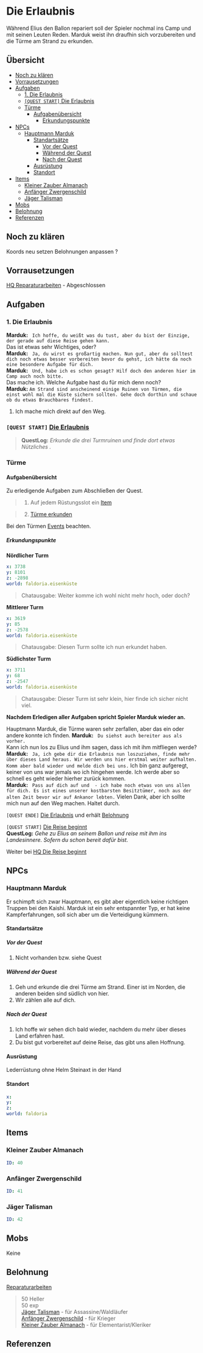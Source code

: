 # Die Erlaubnis <!-- omit in toc -->

Während Elius den Ballon repariert soll der Spieler nochmal ins Camp und mit seinen Leuten Reden. Marduk weist ihn draufhin sich vorzubereiten und die Türme am Strand zu erkunden.

##  Übersicht <!-- omit in toc -->
- [Noch zu klären](#noch-zu-kl%C3%A4ren)
- [Vorrausetzungen](#vorrausetzungen)
- [Aufgaben](#aufgaben)
  - [1. Die Erlaubnis](#1-die-erlaubnis)
  - [`[QUEST START]` Die Erlaubnis](#quest-start-die-erlaubnis)
  - [Türme](#t%C3%BCrme)
    - [Aufgabenübersicht](#aufgaben%C3%BCbersicht)
      - [Erkundungspunkte](#erkundungspunkte)
- [NPCs](#npcs)
  - [Hauptmann Marduk](#hauptmann-marduk)
    - [Standartsätze](#standarts%C3%A4tze)
      - [Vor der Quest](#vor-der-quest)
      - [Während der Quest](#w%C3%A4hrend-der-quest)
      - [Nach der Quest](#nach-der-quest)
    - [Ausrüstung](#ausr%C3%BCstung)
    - [Standort](#standort)
- [Items](#items)
  - [Kleiner Zauber Almanach](#kleiner-zauber-almanach)
  - [Anfänger Zwergenschild](#anf%C3%A4nger-zwergenschild)
  - [Jäger Talisman](#j%C3%A4ger-talisman)
- [Mobs](#mobs)
- [Belohnung](#belohnung)
- [Referenzen](#referenzen)

## Noch zu klären

Koords neu setzen
Belohnungen anpassen ?

## Vorrausetzungen

[HQ Reparaturarbeiten](../2-reparaturarbeiten/README.md) - Abgeschlossen

## Aufgaben

### 1. Die Erlaubnis


**Marduk:** ` Ich hoffe, du weißt was du tust, aber du bist der Einzige, der gerade auf diese Reise gehen kann.`  
Das ist etwas sehr Wichtiges, oder?  
**Marduk:** ` Ja, du wirst es großartig machen. Nun gut, aber du solltest dich noch etwas besser vorbereiten bevor du gehst, ich hätte da noch eine besondere Aufgabe für dich.`  
**Marduk:** ` Und, habe ich es schon gesagt? Hilf doch den anderen hier im Camp auch noch bitte.`  
Das mache ich. Welche Aufgabe hast du für mich denn noch?   
**Marduk:** `Am Strand sind anscheinend einige Ruinen von Türmen, die einst wohl mal die Küste sichern sollten. Gehe doch dorthin und schaue ob du etwas Brauchbares findest.`

1. Ich mache mich direkt auf den Weg.


### `[QUEST START]` [Die Erlaubnis](#1.-die-erlaubnis)  
> **QuestLog:** *Erkunde die drei Turmruinen und finde dort etwas Nützliches .*

### Türme

#### Aufgabenübersicht

Zu erledigende Aufgaben zum Abschließen der Quest.

> 1. Auf jedem Rüstungsslot ein [Item](#items)   

> 2. [Türme erkunden](#erkundungspunkte)  

Bei den Türmen [Events](../events.md) beachten.

##### Erkundungspunkte

**Nördlicher Turm**
```yml
x: 3738
y: 8101
z: -2898
world: faldoria.eisenküste
```
> Chatausgabe: Weiter komme ich wohl nicht mehr hoch, oder doch?

**Mittlerer Turm**
```yml
x: 3619
y: 85
z: -2578
world: faldoria.eisenküste
```
> Chatausgabe: Diesen Turm sollte ich nun erkundet haben.

**Südlichster Turm**
```yml
x: 3711
y: 68
z: -2547
world: faldoria.eisenküste
```
> Chatausgabe: Dieser Turm ist sehr klein, hier finde ich sicher nicht viel.

**Nachdem Erledigen aller Aufgaben spricht Spieler Marduk wieder an.**

Hauptmann Marduk, die Türme waren sehr zerfallen, aber das ein oder andere konnte ich finden.
**Marduk:** ` Du siehst auch bereiter aus als vorher.`   
Kann ich nun los zu Elius und ihm sagen, dass ich mit ihm mitfliegen werde?  
**Marduk:**  ` Ja, ich gebe dir die Erlaubnis nun loszuziehen, finde mehr über dieses Land heraus. Wir werden uns hier erstmal weiter aufhalten. Komm aber bald wieder und melde dich bei uns.`
Ich bin ganz aufgeregt, keiner von uns war jemals wo ich hingehen werde. Ich werde aber so schnell es geht wieder hierher zurück kommen.    
**Marduk:** ` Pass auf dich auf und  - ich habe noch etwas von uns allen für dich. Es ist eines unserer kostbarsten Besitztümer, noch aus der alten Zeit bevor wir auf Ankanor lebten.`
Vielen Dank, aber ich sollte mich nun auf den Weg machen. Haltet durch.


`[QUEST ENDE]` [Die Erlaubnis](#1.-die-erlaubnis) und erhält [Belohnung](#belohunung) 

`[QUEST START]` [Die Reise beginnt](../4-die-reise-beginnt/README.md)   
**QuestLog:** *Gehe zu Elius an seinem Ballon und reise mit ihm ins Landesinnere. Sofern du schon bereit dafür bist.*

Weiter bei [HQ Die Reise beginnt](../4-die-reise-beginnt/README.md)

## NPCs

### Hauptmann Marduk

Er schimpft sich zwar Hauptmann, es gibt aber eigentlich keine richtigen Truppen bei den Kaishi. Marduk ist ein sehr entspannter Typ, er hat keine Kampferfahrungen, soll sich aber um die Verteidigung kümmern.

#### Standartsätze

##### Vor der Quest

1. Nicht vorhanden bzw. siehe Quest

##### Während der Quest 

1. Geh und erkunde die drei Türme am Strand. Einer ist im Norden, die anderen beiden sind südlich von hier. 
2. Wir zählen alle auf dich.

##### Nach der Quest

1. Ich hoffe wir sehen dich bald wieder, nachdem du mehr über dieses Land erfahren hast.
2. Du bist gut vorbereitet auf deine Reise, das gibt uns allen Hoffnung.

#### Ausrüstung

Lederrüstung ohne Helm
Steinaxt in der Hand

#### Standort

```yml
x: 
y: 
z: 
world: faldoria
```

## Items

### Kleiner Zauber Almanach

```yml
ID: 40
```

### Anfänger Zwergenschild

```yml
ID: 41
```

### Jäger Talisman

```yml
ID: 42
```

## Mobs

Keine

## Belohnung

[Reparaturarbeiten](#1.-die-erlaubnis)
> 50 Heller  
> 50 exp   
> [Jäger Talisman](#jäger_talisman) - für Assassine/Waldläufer  
> [Anfänger Zwergenschild](#anfänger_zwergenschild) - für Krieger  
> [Kleiner Zauber Almanach](#kleiner_zauber_almanach) - für Elementarist/Kleriker

## Referenzen


